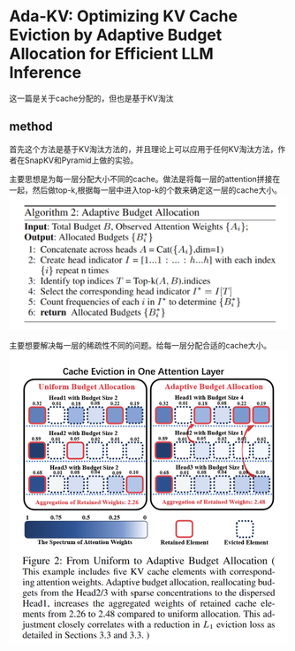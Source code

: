 # Ada-KV: Optimizing KV Cache Eviction by Adaptive Budget Allocation for Efficient LLM Inference
这一篇是关于cache分配的，但也是基于KV淘汰

## method
首先这个方法是基于KV淘汰方法的，并且理论上可以应用于任何KV淘汰方法，作者在SnapKV和Pyramid上做的实验。

主要思想是为每一层分配大小不同的cache。做法是将每一层的attention拼接在一起，然后做top-k,根据每一层中进入top-k的个数来确定这一层的cache大小。
![alt text](image.png)

主要想要解决每一层的稀疏性不同的问题。给每一层分配合适的cache大小。
![alt text](image-1.png)